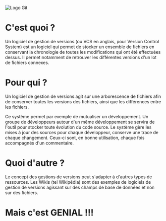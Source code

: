 ![Logo Git](https://upload.wikimedia.org/wikipedia/commons/thumb/e/e0/Git-logo.svg/langfr-512px-Git-logo.svg.png)
# C'est quoi ?

Un logiciel de gestion de versions (ou VCS en anglais, pour Version Control System) est un logiciel qui permet de stocker un ensemble de fichiers en conservant la chronologie de toutes les modifications qui ont été effectuées dessus. Il permet notamment de retrouver les différentes versions d'un lot de fichiers connexes.

# Pour qui ?

Un logiciel de gestion de versions agit sur une arborescence de fichiers afin de conserver toutes les versions des fichiers, ainsi que les différences entre les fichiers.

Ce système permet par exemple de mutualiser un développement.
Un groupe de développeurs autour d'un même développement se servira de l'outil pour stocker toute évolution du code source.
Le système gère les mises à jour des sources pour chaque développeur, conserve une trace de chaque changement. Ceux-ci sont, en bonne utilisation, chaque fois accompagnés d'un commentaire.

# Quoi d'autre ?

Le concept des gestions de versions peut s'adapter à d'autres types de ressources. Les Wikis (tel Wikipédia) sont des exemples de logiciels de gestion de versions agissant sur des champs de base de données et non sur des fichiers.

#  Mais c'est GENIAL !!!
